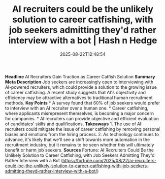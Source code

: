 ﻿---
title: "AI recruiters could be the unlikely solution to career catfishing, with job seekers admitting they'd rather interview with a bot | Hash n Hedge"
date: "2025-08-22T12:48:54"
category: "Markets"
summary: ""
slug: "ai-recruiters-could-be-the-unlikely-solution-to-career-catfi"
source_urls:
  - ""
seo:
  title: "AI recruiters could be the unlikely solution to career catfishing, with job seekers admitting they'd rather interview with a bot | Hash n Hedge | Hash n Hedge"
  description: ""
  keywords: ["news", "markets", "brief"]
---
**Headline** AI Recruiters Gain Traction as Career Catfish Solution  **Summary Meta Description** Job seekers are increasingly open to interviewing with AI-powered recruiters, which could provide a solution to the growing issue of career catfishing. A recent study suggests that AI's objectivity and efficiency may be attractive alternatives to traditional human recruitment methods.  **Key Points**  * A survey found that 60% of job seekers would prefer to interview with an AI recruiter over a human one. * Career catfishing, where applicants misrepresent themselves, is becoming a major concern for companies. * AI recruiters can provide objective and efficient evaluation of candidates' skills and qualifications.  **Takeaways** 1. The use of AI recruiters could mitigate the issue of career catfishing by removing personal biases and emotions from the hiring process. 2. As technology continues to advance, it's likely that we'll see a shift towards more automation in the recruitment industry, but it remains to be seen whether this will ultimately benefit or harm job seekers.  **Sources** Fortune: AI Recruiters Could Be the Unlikely Solution to Career Catfishing, with Job Seekers Admitting They'd Rather Interview with a Bot (https://fortune.com/2025/08/22/ai-recruiters-could-be-the-unlikely-solution-to-career-catfishing-with-job-seekers-admitting-theyd-rather-interview-with-a-bot/)